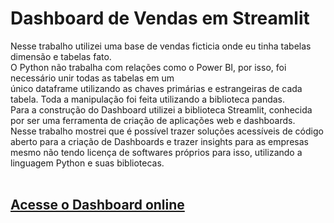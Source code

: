 # Dashboard de Vendas em Streamlit
Nesse trabalho utilizei uma base de vendas ficticia onde eu tinha tabelas dimensão e tabelas fato.<br>
O Python não trabalha com relações como o Power BI, por isso, foi necessário unir todas as tabelas em um <br>
único dataframe utilizando as chaves primárias e estrangeiras de cada tabela. Toda a manipulação foi feita utilizando a biblioteca pandas.<br>
Para a construção do Dashboard utilizei a biblioteca Streamlit, conhecida por ser uma ferramenta de criação de aplicações web e dashboards.<br>
Nesse trabalho mostrei que é possível trazer soluções acessíveis de código aberto para a criação de Dashboards e trazer insights para as empresas<br>
mesmo não tendo licença de softwares próprios para isso, utilizando a linguagem Python e suas bibliotecas. <br><br>

## [Acesse o Dashboard online](https://dashboard-vendas-app.streamlit.app/)
